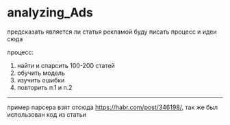 # analyzing_Ads
предсказать является ли статья рекламой
буду писать процесс и идеи сюда

процесс:
1) найти и спарсить 100-200 статей
2) обучить модель
3) изучить ошибки
4) повторить п.1 и п.2
________________________________________________
пример парсера взят отсюда https://habr.com/post/346198/, так же был использован код из статьи


